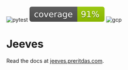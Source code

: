 ![pytest](https://github.com/preritdas/personal-api/actions/workflows/pytest.yml/badge.svg)
![coverage](tests/badge.svg)
![gcp](https://github.com/preritdas/personal-api/actions/workflows/google-cloud.yml/badge.svg)


# Jeeves

Read the docs at [jeeves.preritdas.com](https://jeeves.preritdas.com).

